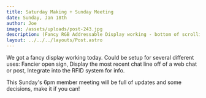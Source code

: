```yaml
---
title: Saturday Making + Sunday Meeting
date: Sunday, Jan 18th
author: Joe
image: /assets/uploads/post-243.jpg
description: (Fancy RGB Addressable Display working - bottom of scrolling logo)
layout: ../../../layouts/Post.astro
---
```


We got a fancy display working today.  Could be setup for several different uses:  Fancier open sign, Display the most recent chat line off of a web chat or post, Integrate into the RFID system for info.

This Sunday's 6pm member meeting will be full of updates and some decisions, make it if you can!
